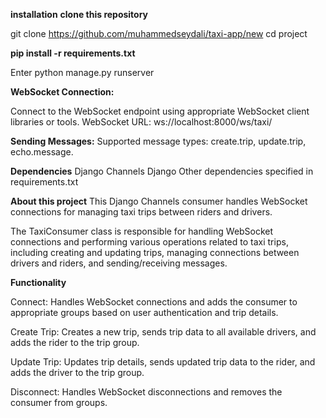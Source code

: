 **installation**
**clone this repository**

git clone https://github.com/muhammedseydali/taxi-app/new
cd project

**pip install -r requirements.txt**

Enter
python manage.py runserver

**WebSocket Connection:**

Connect to the WebSocket endpoint using appropriate WebSocket client libraries or tools.
WebSocket URL: ws://localhost:8000/ws/taxi/

**Sending Messages:**
Supported message types: create.trip, update.trip, echo.message.



**Dependencies**
Django Channels
Django
Other dependencies specified in requirements.txt



**About this project**
This Django Channels consumer handles WebSocket connections for managing taxi trips between riders and drivers.



The TaxiConsumer class is responsible for handling WebSocket connections and performing various operations related to taxi trips, including creating and updating trips, managing connections between drivers and riders, and sending/receiving messages.


**Functionality**

Connect: Handles WebSocket connections and adds the consumer to appropriate groups based on user authentication and trip details.

Create Trip: Creates a new trip, sends trip data to all available drivers, and adds the rider to the trip group.

Update Trip: Updates trip details, sends updated trip data to the rider, and adds the driver to the trip group.

Disconnect: Handles WebSocket disconnections and removes the consumer from groups.


